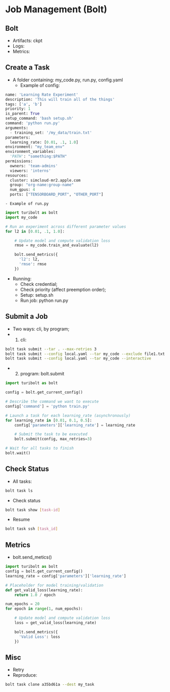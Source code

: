 # Job Management (Bolt)

## Bolt
- Artifacts: ckpt
- Logs:
- Metrics:

## Create a Task
- A folder containing: my_code.py, run.py, config.yaml
	- Example of config:
```python
name: 'Learning Rate Experiment'
description: 'This will train all of the things'
tags: ['a', 'b']
priority: 1
is_parent: True
setup_command: 'bash setup.sh'
command: 'python run.py'
arguments:
  - training_set: '/my_data/train.txt'
parameters:
  learning_rate: [0.01, .1, 1.0]
environment: "my_team_env"
environment_variables:
  'PATH': "something:$PATH"
permissions:
  owners: 'team-admins'
  viewers: 'interns'
resources:
  cluster: simcloud-mr2.apple.com
  group: "org-name:group-name"
  num_gpus: 4
  ports: ["TENSORBOARD_PORT", "OTHER_PORT"]
```
	- Example of run.py
```python
import turibolt as bolt
import my_code

# Run an experiment across different parameter values
for l2 in [0.01, .1, 1.0]:

    # Update model and compute validation loss
    rmse = my_code.train_and_evaluate(l2)

    bolt.send_metrics({
      'l2': l2,
      'rmse': rmse
    })
```
- Running:
	- Check credential;
	- Check priority (affect preemption order);
	- Setup: setup.sh
	- Run job: python run.py

## Submit a Job
- Two ways: cli, by program;
- 1. cli:
```sh
bolt task submit --tar . --max-retries 3
bolt task submit --config local.yaml --tar my_code --exclude file1.txt
bolt task submit --config local.yaml --tar my_code --interactive
```
- 2. program: bolt.submit
```python
import turibolt as bolt

config = bolt.get_current_config()

# Describe the command we want to execute
config['command'] = 'python train.py'

# Launch a task for each learning_rate (asynchronously)
for learning_rate in [0.01, 0.1, 0.5]:
    config['parameters']['learning_rate'] = learning_rate

    # Submit the task to be executed
    bolt.submit(config, max_retries=3)

# Wait for all tasks to finish
bolt.wait()
```

## Check Status
- All tasks:
```sh
bolt task ls
```
- Check status
```sh
bolt task show [task-id]
```
- Resume
```sh
bolt task ssh [task_id]
```

## Metrics
- bolt.send_metics()
```python
import turibolt as bolt
config = bolt.get_current_config()
learning_rate = config['parameters']['learning_rate']

# Placeholder for model training/validation
def get_valid_loss(learning_rate):
    return 1.0 / epoch

num_epochs = 20
for epoch in range(1, num_epochs):

    # Update model and compute validation loss
    loss = get_valid_loss(learning_rate)

    bolt.send_metrics({
      'Valid Loss': loss
    })
```

## Misc
- Retry
- Reproduce:
```sh
bolt task clone a35bd61a --dest my_task
```